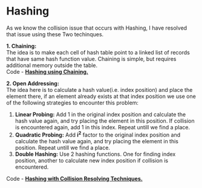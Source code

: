 # Hashing

As we know the collision issue that occurs with Hashing, I have resolved that issue using these Two techinques.

**1. Chaining:**  
The idea is to make each cell of hash table point to a linked list of records that have same hash function value. Chaining is simple, but requires additional memory outside the table.  
Code - [**Hashing using Chaining.**](hashingChaining.py)

**2. Open Addressing:**  
The idea here is to calculate a hash value(i.e. index position) and place the element there, if an element already exists at that index position we use one of the following strategies to encounter this problem:  
1. **Linear Probing:** Add 1 in the original index position and calculate the hash value again, and try placing the element in this position. If collision is encountered again, add 1 in this index. Repeat untill we find a place.  
2. **Quadratic Probing:** Add **i<sup>2</sup>** factor to the original index position and calculate the hash value again, and try placing the element in this position. Repeat untill we find a place.  
3. **Double Hashing:** Use 2 hashing functions. One for finding index position, another to calculate new index position if collision is encountered.  

Code - [**Hashing with Collision Resolving Techniques.**](hashingStrategies.py)